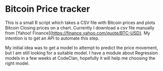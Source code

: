 # Bitcoin Price tracker

This is a small R script which takes a CSV file with Bitcoin prices and plots Bitcoin Closing prices on a chart. Currently I download a csv file manually from [Yahoo! Finance]{https://finance.yahoo.com/quote/BTC-USD}. My intention is to get an API to automate this step.

My initial idea was to get a model to attempt to predict the price movement, but I am still looking for a suitable model. I have a module about Regression models in a few weeks at CodeClan, hopefully it will help me choosing the right model. 

